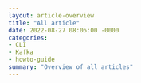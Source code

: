 ```yaml
---
layout: article-overview
title: "All article"
date: 2022-08-27 08:06:00 -0000
categories:
- CLI
- Kafka
- howto-guide
summary: "Overview of all articles"
---
```


